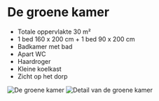 # De groene kamer

* Totale oppervlakte 30 m²
* 1 bed 160 x 200 cm + 1 bed 90 x 200 cm
* Badkamer met bad
* Apart WC
* Haardroger
* Kleine koelkast 
* Zicht op het dorp

![De groene kamer](/images/chambre-verte.jpg)
![Detail van de groene kamer](/images/chambre-verte-detail.jpg)

